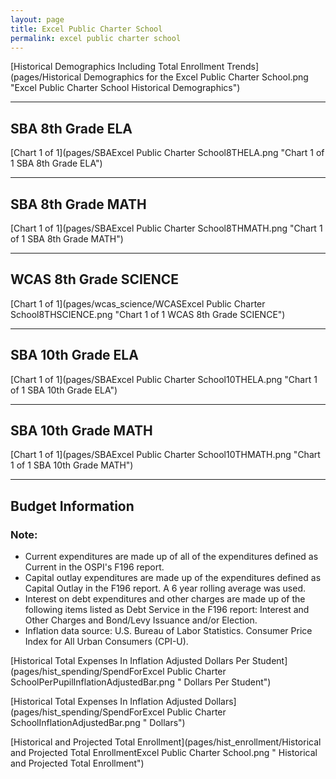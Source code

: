 ```yaml
---
layout: page
title: Excel Public Charter School
permalink: excel public charter school
---
```



[Historical Demographics Including Total Enrollment Trends](pages/Historical Demographics for the Excel Public Charter School.png "Excel Public Charter School Historical Demographics")

___

## SBA 8th Grade ELA

[Chart 1 of 1](pages/SBAExcel Public Charter School8THELA.png "Chart 1 of 1 SBA 8th Grade ELA")


___

## SBA 8th Grade MATH

[Chart 1 of 1](pages/SBAExcel Public Charter School8THMATH.png "Chart 1 of 1 SBA 8th Grade MATH")


___

## WCAS 8th Grade SCIENCE

[Chart 1 of 1](pages/wcas_science/WCASExcel Public Charter School8THSCIENCE.png "Chart 1 of 1 WCAS 8th Grade SCIENCE")


___

## SBA 10th Grade ELA

[Chart 1 of 1](pages/SBAExcel Public Charter School10THELA.png "Chart 1 of 1 SBA 10th Grade ELA")


___

## SBA 10th Grade MATH

[Chart 1 of 1](pages/SBAExcel Public Charter School10THMATH.png "Chart 1 of 1 SBA 10th Grade MATH")


___

## Budget Information
### Note:
- Current expenditures are made up of all of the expenditures defined as Current in the OSPI's F196 report.
- Capital outlay expenditures are made up of the expenditures defined as Capital Outlay in the F196 report. A 6 year rolling average was used.
- Interest on debt expenditures and other charges are made up of the following items listed as Debt Service in the F196 report: Interest and Other Charges and Bond/Levy Issuance and/or Election.
- Inflation data source: U.S. Bureau of Labor Statistics. Consumer Price Index for All Urban Consumers (CPI-U).

[Historical Total Expenses In Inflation Adjusted Dollars Per Student](pages/hist_spending/SpendForExcel Public Charter SchoolPerPupilInflationAdjustedBar.png " Dollars Per Student")

[Historical Total Expenses In Inflation Adjusted Dollars](pages/hist_spending/SpendForExcel Public Charter SchoolInflationAdjustedBar.png " Dollars")

[Historical and Projected Total Enrollment](pages/hist_enrollment/Historical and Projected Total EnrollmentExcel Public Charter School.png " Historical and Projected Total Enrollment")

